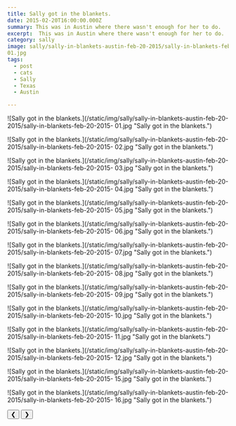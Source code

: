 ```yaml
---
title: Sally got in the blankets.
date: 2015-02-20T16:00:00.000Z
summary: This was in Austin where there wasn't enough for her to do.
excerpt:  This was in Austin where there wasn't enough for her to do.
category: sally
image: sally/sally-in-blankets-austin-feb-20-2015/sally-in-blankets-feb-20-2015-
01.jpg
tags:
  - post 
  - cats 
  - Sally
  - Texas
  - Austin

---
```


<div id="viewport">

![Sally got in the blankets.](/static/img/sally/sally-in-blankets-austin-feb-20-2015/sally-in-blankets-feb-20-2015-
01.jpg "Sally got in the blankets.")

![Sally got in the blankets.](/static/img/sally/sally-in-blankets-austin-feb-20-2015/sally-in-blankets-feb-20-2015-
02.jpg "Sally got in the blankets.")

![Sally got in the blankets.](/static/img/sally/sally-in-blankets-austin-feb-20-2015/sally-in-blankets-feb-20-2015-
03.jpg "Sally got in the blankets.")

![Sally got in the blankets.](/static/img/sally/sally-in-blankets-austin-feb-20-2015/sally-in-blankets-feb-20-2015-
04.jpg "Sally got in the blankets.")

![Sally got in the blankets.](/static/img/sally/sally-in-blankets-austin-feb-20-2015/sally-in-blankets-feb-20-2015-
05.jpg "Sally got in the blankets.")

![Sally got in the blankets.](/static/img/sally/sally-in-blankets-austin-feb-20-2015/sally-in-blankets-feb-20-2015-
06.jpg "Sally got in the blankets.")

![Sally got in the blankets.](/static/img/sally/sally-in-blankets-austin-feb-20-2015/sally-in-blankets-feb-20-2015-
07.jpg "Sally got in the blankets.")

![Sally got in the blankets.](/static/img/sally/sally-in-blankets-austin-feb-20-2015/sally-in-blankets-feb-20-2015-
08.jpg "Sally got in the blankets.")

![Sally got in the blankets.](/static/img/sally/sally-in-blankets-austin-feb-20-2015/sally-in-blankets-feb-20-2015-
09.jpg "Sally got in the blankets.")

![Sally got in the blankets.](/static/img/sally/sally-in-blankets-austin-feb-20-2015/sally-in-blankets-feb-20-2015-
10.jpg "Sally got in the blankets.")

![Sally got in the blankets.](/static/img/sally/sally-in-blankets-austin-feb-20-2015/sally-in-blankets-feb-20-2015-
11.jpg "Sally got in the blankets.")

![Sally got in the blankets.](/static/img/sally/sally-in-blankets-austin-feb-20-2015/sally-in-blankets-feb-20-2015-
12.jpg "Sally got in the blankets.")

![Sally got in the blankets.](/static/img/sally/sally-in-blankets-austin-feb-20-2015/sally-in-blankets-feb-20-2015-
15.jpg "Sally got in the blankets.")

![Sally got in the blankets.](/static/img/sally/sally-in-blankets-austin-feb-20-2015/sally-in-blankets-feb-20-2015-
16.jpg "Sally got in the blankets.")

</div>
<div class="flex row-reverse space-between">
  <div id="caption"></div>
  <div class="prevnext-container">
    <button id="buttonPrevious">&#10094;</button>
    <button id="buttonNext">&#10095;</button>
  </div>
</div>